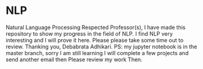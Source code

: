 # NLP
Natural Language Processing
Respected Professor(s),
I have made this repository to show my progress in the field of NLP.
I find NLP very interesting and I will prove it here.
Please please take some time out to review.
Thanking you,
Debabrata Adhikari.
PS: my jupyter notebook is in the master branch, sorry I am still learning
I will complete a few projects and send another email then Please review my work Then.